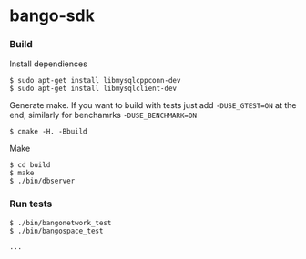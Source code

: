 # bango-sdk

### Build
Install dependiences
```
$ sudo apt-get install libmysqlcppconn-dev
$ sudo apt-get install libmysqlclient-dev
```
Generate make. If you want to build with tests just add ```-DUSE_GTEST=ON``` at the end, similarly for benchamrks ```-DUSE_BENCHMARK=ON```
```
$ cmake -H. -Bbuild
```
Make

```
$ cd build
$ make
$ ./bin/dbserver
```

### Run tests
```
$ ./bin/bangonetwork_test
$ ./bin/bangospace_test

...
```
